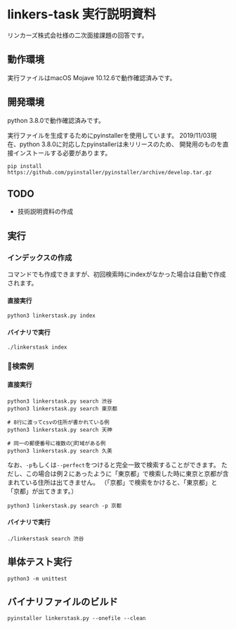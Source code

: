 # linkers-task 実行説明資料

リンカーズ株式会社様の二次面接課題の回答です。

## 動作環境

実行ファイルはmacOS Mojave 10.12.6で動作確認済みです。

## 開発環境

python 3.8.0で動作確認済みです。

実行ファイルを生成するためにpyinstallerを使用しています。
2019/11/03現在、python 3.8.0に対応したpyinstallerは未リリースのため、
開発用のものを直接インストールする必要があります。

```
pip install https://github.com/pyinstaller/pyinstaller/archive/develop.tar.gz
```

## TODO

- 技術説明資料の作成

## 実行

### インデックスの作成 

コマンドでも作成できますが、初回検索時にindexがなかった場合は自動で作成されます。

#### 直接実行

```
python3 linkerstask.py index
```

#### バイナリで実行

```
./linkerstask index
```

### 検索例

#### 直接実行

```
python3 linkerstask.py search 渋谷
python3 linkerstask.py search 東京都

# 8行に渡ってcsvの住所が書かれている例
python3 linkerstask.py search 天神

# 同一の郵便番号に複数の町域がある例
python3 linkerstask.py search 久美
```

なお、`-p`もしくは`--perfect`をつけると完全一致で検索することができます。
ただし、この場合は例２にあったように「東京都」で検索した時に東京と京都が含まれている住所は出てきません。
（「京都」で検索をかけると、「東京都」と「京都」が出てきます。）

```
python3 linkerstask.py search -p 京都
```

#### バイナリで実行

```
./linkerstask search 渋谷
```

## 単体テスト実行

```
python3 -m unittest
```

## バイナリファイルのビルド

```
pyinstaller linkerstask.py --onefile --clean
```
